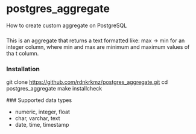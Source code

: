 # postgres_aggregate
How to create custom aggregate on PostgreSQL

### 
This is an aggregate that returns a text formatted like: max -> min for an integer column, where min and max are minimum and maximum values of tha
t column.

### Installation
git clone https://github.com/rdnkrkmz/postgres_aggregate.git
cd postgres_aggregate
make installcheck

### Supported data types
- numeric, integer, float
- char, varchar, text
- date, time, timestamp
